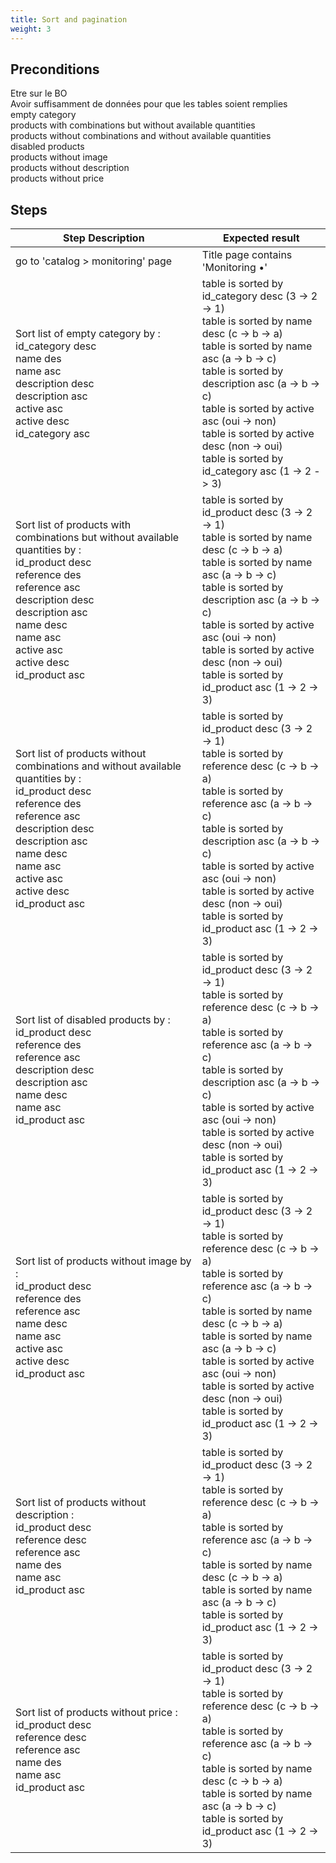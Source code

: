 ```yaml
---
title: Sort and pagination
weight: 3
---
```


## Preconditions

Etre sur le BO\
Avoir suffisamment de données pour que les tables soient remplies\
empty category\
products with combinations but without available quantities\
products without combinations and without available quantities\
disabled products\
products without image\
products without description\
products without price
## Steps
| Step Description | Expected result |
| ----- | ----- |
| go to 'catalog > monitoring' page | Title page contains 'Monitoring •' |
| Sort list of empty category by :<br>id_category desc<br>name des<br>name asc<br>description desc<br>description asc<br>active asc<br>active desc<br>id_category asc | table is sorted by id_category desc (3 -> 2 -> 1)<br>table is sorted by name desc (c -> b -> a)<br>table is sorted by name asc (a -> b -> c)<br>table is sorted by description asc (a -> b -> c)<br>table is sorted by active asc (oui -> non)<br>table is sorted by active desc (non -> oui)<br>table is sorted by id_category asc (1 -> 2 -> 3) |
| Sort list of products with combinations but without available quantities by :<br>id_product desc<br>reference des<br>reference asc<br>description desc<br>description asc<br>name desc<br>name asc<br>active asc<br>active desc<br>id_product asc | table is sorted by id_product desc (3 -> 2 -> 1)<br>table is sorted by name desc (c -> b -> a)<br>table is sorted by name asc (a -> b -> c)<br>table is sorted by description asc (a -> b -> c)<br>table is sorted by active asc (oui -> non)<br>table is sorted by active desc (non -> oui)<br>table is sorted by id_product asc (1 -> 2 -> 3) |
| Sort list of products without combinations and without available quantities by :<br>id_product desc<br>reference des<br>reference asc<br>description desc<br>description asc<br>name desc<br>name asc<br>active asc<br>active desc<br>id_product asc | table is sorted by id_product desc (3 -> 2 -> 1)<br>table is sorted by reference desc (c -> b -> a)<br>table is sorted by reference asc (a -> b -> c)<br>table is sorted by description asc (a -> b -> c)<br>table is sorted by active asc (oui -> non)<br>table is sorted by active desc (non -> oui)<br>table is sorted by id_product asc (1 -> 2 -> 3) |
| Sort list of disabled products by :<br>id_product desc<br>reference des<br>reference asc<br>description desc<br>description asc<br>name desc<br>name asc<br>id_product asc | table is sorted by id_product desc (3 -> 2 -> 1)<br>table is sorted by reference desc (c -> b -> a)<br>table is sorted by reference asc (a -> b -> c)<br>table is sorted by description asc (a -> b -> c)<br>table is sorted by active asc (oui -> non)<br>table is sorted by active desc (non -> oui)<br>table is sorted by id_product asc (1 -> 2 -> 3) |
| Sort list of products without image by :<br>id_product desc<br>reference des<br>reference asc<br>name desc<br>name asc<br>active asc<br>active desc<br>id_product asc | table is sorted by id_product desc (3 -> 2 -> 1)<br>table is sorted by reference desc (c -> b -> a)<br>table is sorted by reference asc (a -> b -> c)<br>table is sorted by name desc (c -> b -> a)<br>table is sorted by name asc (a -> b -> c)<br>table is sorted by active asc (oui -> non)<br>table is sorted by active desc (non -> oui)<br>table is sorted by id_product asc (1 -> 2 -> 3) |
| Sort list of products without description :<br>id_product desc<br>reference desc<br>reference asc<br>name des<br>name asc<br>id_product asc | table is sorted by id_product desc (3 -> 2 -> 1)<br>table is sorted by reference desc (c -> b -> a)<br>table is sorted by reference asc (a -> b -> c)<br>table is sorted by name desc (c -> b -> a)<br>table is sorted by name asc (a -> b -> c)<br>table is sorted by id_product asc (1 -> 2 -> 3) |
| Sort list of products without price :<br>id_product desc<br>reference desc<br>reference asc<br>name des<br>name asc<br>id_product asc | table is sorted by id_product desc (3 -> 2 -> 1)<br>table is sorted by reference desc (c -> b -> a)<br>table is sorted by reference asc (a -> b -> c)<br>table is sorted by name desc (c -> b -> a)<br>table is sorted by name asc (a -> b -> c)<br>table is sorted by id_product asc (1 -> 2 -> 3) |
